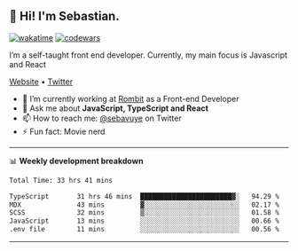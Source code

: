 ## 👋 Hi! I'm Sebastian.

[![wakatime](https://wakatime.com/badge/user/df0036c6-328a-4a39-be9b-e49417ed22a1.svg)](https://wakatime.com/@df0036c6-328a-4a39-be9b-e49417ed22a1)
[![codewars](https://www.codewars.com/users/sebavuye/badges/small)](https://www.codewars.com/users/sebavuye)

I’m a self-taught front end developer. Currently, my main focus is Javascript and React

[Website](https://sebastianvuye.be) • [Twitter](https://twitter.com/sebavuye)

- 🔭 I’m currently working at [Rombit](https://rombit.com/) as a Front-end Developer
- 💬 Ask me about **JavaScript, TypeScript and React**
- 📫 How to reach me: [@sebavuye](https://twitter.com/sebavuye) on Twitter
- ⚡ Fun fact: Movie nerd

-------

📊 **Weekly development breakdown**

<!--START_SECTION:waka-->

```txt
Total Time: 33 hrs 41 mins

TypeScript       31 hrs 46 mins  ███████████████████████▓░   94.29 %
MDX              43 mins         ▓░░░░░░░░░░░░░░░░░░░░░░░░   02.17 %
SCSS             32 mins         ▒░░░░░░░░░░░░░░░░░░░░░░░░   01.58 %
JavaScript       13 mins         ░░░░░░░░░░░░░░░░░░░░░░░░░   00.66 %
.env file        11 mins         ░░░░░░░░░░░░░░░░░░░░░░░░░   00.56 %
```

<!--END_SECTION:waka-->
-------
